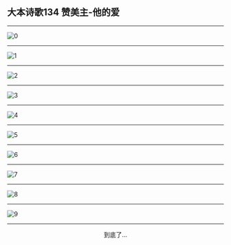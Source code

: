 
## 大本诗歌134 赞美主-他的爱
        
<div id="aplayer0"></div>

<div id="aplayer1"></div>

<div id="aplayer2"></div>

---

<img alt="0" data-original="/data/d0129/0">

---

<img alt="1" data-original="/data/d0129/1">

---

<img alt="2" data-original="/data/d0129/2">

---

<img alt="3" data-original="/data/d0129/3">

---

<img alt="4" data-original="/data/d0129/4">

---

<img alt="5" data-original="/data/d0129/5">

---

<img alt="6" data-original="/data/d0129/6">

---

<img alt="7" data-original="/data/d0129/7">

---

<img alt="8" data-original="/data/d0129/8">

---

<img alt="9" data-original="/data/d0129/9">

---

<p style="text-align: center">到底了...</p>

<script src="/js/dist-view.js"></script>

<script>
MAIN.id = 'd0129';
        
const ap0 = new APlayer({
    container: document.getElementById('aplayer0'),
    volume: 1,
    loop: 'none',
    preload: 'none',
    audio: [{
        name: 'D134.mp3',
        artist: '大本诗歌',
        url: 'https://res.wx.qq.com/voice/getvoice?mediaid=MzI0NTk3MDM5M18yMjQ3NTE5MTk3',
        cover: '/favicon'
    }]
});
const ap1 = new APlayer({
    container: document.getElementById('aplayer1'),
    volume: 1,
    loop: 'none',
    preload: 'none',
    audio: [{
        name: 'D134第一节领唱.mp3',
        artist: '大本诗歌',
        url: 'https://res.wx.qq.com/voice/getvoice?mediaid=MzI0NTk3MDM5M18yMjQ3NTE5MTk4',
        cover: '/favicon'
    }]
});
const ap2 = new APlayer({
    container: document.getElementById('aplayer2'),
    volume: 1,
    loop: 'none',
    preload: 'none',
    audio: [{
        name: 'D134教唱版.mp3',
        artist: '大本诗歌',
        url: 'https://res.wx.qq.com/voice/getvoice?mediaid=MzI0NTk3MDM5M18yMjQ3NTE5MTk5',
        cover: '/favicon'
    }]
});
</script>
